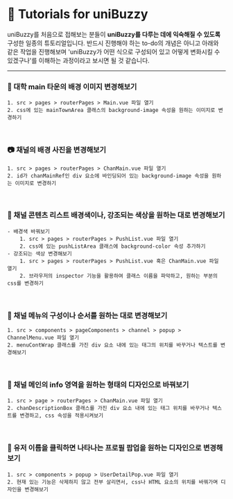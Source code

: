# 📖 Tutorials for uniBuzzy
uniBuzzy를 처음으로 접해보는 분들이 **uniBuzzy를 다루는 데에 익숙해질 수 있도록** 구성한 일종의 튜토리얼입니다.
반드시 진행해야 하는 to-do의 개념은 아니고 아래와 같은 작업을 진행해보며 'uniBuzzy가 어떤 식으로 구성되어 있고 어떻게 변화시킬 수 있겠구나'를 이해하는 과정이라고 보시면 될 것 같습니다.

---

### 🏫 대학 main 타운의 배경 이미지 변경해보기
	1. src > pages > routerPages > Main.vue 파일 열기  
	2. css에 있는 mainTownArea 클래스의 background-image 속성을 원하는 이미지로 변경하기 

<br/>

### 📷 채널의 배경 사진을 변경해보기
	1. src > pages > routerPages > ChanMain.vue 파일 열기  
	2. id가 chanMainRef인 div 요소에 바인딩되어 있는 background-image 속성을 원하는 이미지로 변경하기
 
<br/>

### 🎨 채널 콘텐츠 리스트 배경색이나, 강조되는 색상을 원하는 대로 변경해보기
	- 배경색 바꿔보기  
		1. src > pages > routerPages > PushList.vue 파일 열기  
		2. css에 있는 pushListArea 클래스에 background-color 속성 추가하기
	- 강조되는 색상 변경해보기  
		1. src > pages > routerPages > PushList.vue 혹은 ChanMain.vue 파일 열기  
		2. 브라우저의 inspector 기능을 활용하여 클래스 이름을 파악하고, 원하는 부분의 css를 변경하기

<br/>

### 🧾 채널 메뉴의 구성이나 순서를 원하는 대로 변경해보기
	1. src > components > pageComponents > channel > popup > ChannelMenu.vue 파일 열기  
	2. menuContWrap 클래스를 가진 div 요소 내에 있는 태그의 위치를 바꾸거나 텍스트를 변경해보기

<br/>

### 📱 채널 메인의 info 영역을 원하는 형태의 디자인으로 바꿔보기
	1. src > page > routerPages > ChanMain.vue 파일 열기  
	2. chanDescriptionBox 클래스를 가진 div 요소 내에 있는 태그 위치를 바꾸거나 텍스트를 변경하고, css 속성을 적용시켜보기

<br/>

### 👥 유저 이름을 클릭하면 나타나는 프로필 팝업을 원하는 디자인으로 변경해보기
	1. src > components > popup > UserDetailPop.vue 파일 열기  
	2. 현재 있는 기능은 삭제하지 않고 전부 살리면서, css나 HTML 요소의 위치를 바꿔가며 디자인을 변경해보기
